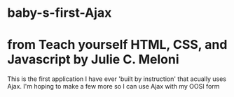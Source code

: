 # baby-s-first-Ajax
# from Teach yourself HTML, CSS, and Javascript by Julie C. Meloni
This is the first application I have ever 'built by instruction' that acually uses Ajax. 
I'm hoping to make a few more so I can use Ajax with my OOSI form
